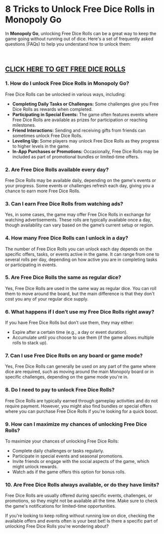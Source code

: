 # <h1>8 Tricks to Unlock Free Dice Rolls in Monopoly Go</h1>
<p>In <strong>Monopoly Go</strong>, unlocking Free Dice Rolls can be a great way to keep the game going without running out of dice. Here's a set of frequently asked questions (FAQs) to help you understand how to unlock them:</p>
<p>&nbsp;</p>
<h2><a href="https://sites.google.com/view/free-dice-monopoly-go-no-verif/">CLICK HERE TO GET FREE DICE ROLLS</a></h2>
<h3>1. <strong>How do I unlock Free Dice Rolls in Monopoly Go?</strong></h3>
<p>Free Dice Rolls can be unlocked in various ways, including:</p>
<ul>
<li><strong>Completing Daily Tasks or Challenges:</strong> Some challenges give you Free Dice Rolls as rewards when completed.</li>
<li><strong>Participating in Special Events:</strong> The game often features events where Free Dice Rolls are available as prizes for participation or reaching milestones.</li>
<li><strong>Friend Interactions:</strong> Sending and receiving gifts from friends can sometimes unlock Free Dice Rolls.</li>
<li><strong>Leveling Up:</strong> Some players may unlock Free Dice Rolls as they progress to higher levels in the game.</li>
<li><strong>In-App Purchases or Promotions:</strong> Occasionally, Free Dice Rolls may be included as part of promotional bundles or limited-time offers.</li>
</ul>
<h3>2. <strong>Are Free Dice Rolls available every day?</strong></h3>
<p>Free Dice Rolls may be available daily, depending on the game's events or your progress. Some events or challenges refresh each day, giving you a chance to earn more Free Dice Rolls.</p>
<h3>3. <strong>Can I earn Free Dice Rolls from watching ads?</strong></h3>
<p>Yes, in some cases, the game may offer Free Dice Rolls in exchange for watching advertisements. These rolls are typically available once a day, though availability can vary based on the game&rsquo;s current setup or region.</p>
<h3>4. <strong>How many Free Dice Rolls can I unlock in a day?</strong></h3>
<p>The number of Free Dice Rolls you can unlock each day depends on the specific offers, tasks, or events active in the game. It can range from one to several rolls per day, depending on how active you are in completing tasks or participating in events.</p>
<h3>5. <strong>Are Free Dice Rolls the same as regular dice?</strong></h3>
<p>Yes, Free Dice Rolls are used in the same way as regular dice. You can roll them to move around the board, but the main difference is that they don't cost you any of your regular dice supply.</p>
<h3>6. <strong>What happens if I don&rsquo;t use my Free Dice Rolls right away?</strong></h3>
<p>If you have Free Dice Rolls but don&rsquo;t use them, they may either:</p>
<ul>
<li>Expire after a certain time (e.g., a day or event duration).</li>
<li>Accumulate until you choose to use them (if the game allows multiple rolls to stack up).</li>
</ul>
<h3>7. <strong>Can I use Free Dice Rolls on any board or game mode?</strong></h3>
<p>Yes, Free Dice Rolls can generally be used on any part of the game where dice are required, such as moving around the main Monopoly board or in specific challenges, depending on the game mode you're in.</p>
<h3>8. <strong>Do I need to pay to unlock Free Dice Rolls?</strong></h3>
<p>Free Dice Rolls are typically earned through gameplay activities and do not require payment. However, you might also find bundles or special offers where you can purchase Free Dice Rolls if you're looking for a quick boost.</p>
<h3>9. <strong>How can I maximize my chances of unlocking Free Dice Rolls?</strong></h3>
<p>To maximize your chances of unlocking Free Dice Rolls:</p>
<ul>
<li>Complete daily challenges or tasks regularly.</li>
<li>Participate in special events and seasonal promotions.</li>
<li>Invite friends or engage with the social aspects of the game, which might unlock rewards.</li>
<li>Watch ads if the game offers this option for bonus rolls.</li>
</ul>
<h3>10. <strong>Are Free Dice Rolls always available, or do they have limits?</strong></h3>
<p>Free Dice Rolls are usually offered during specific events, challenges, or promotions, so they might not be available all the time. Make sure to check the game's notifications for limited-time opportunities.</p>
<p>If you're looking to keep rolling without running low on dice, checking the available offers and events often is your best bet! Is there a specific part of unlocking Free Dice Rolls you're wondering about?</p>
